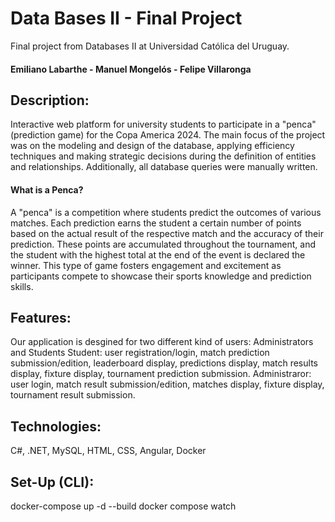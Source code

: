 # Data Bases II - Final Project
Final project from Databases II at Universidad Católica del Uruguay.
#### Emiliano Labarthe - Manuel Mongelós - Felipe Villaronga

## Description:
Interactive web platform for university students to participate in a "penca" (prediction game) for the Copa America 2024. The main focus of the project was on the modeling and design of the database, applying efficiency techniques and making strategic decisions during the definition of entities and relationships. Additionally, all database queries were manually written.

#### What is a Penca?
A "penca" is a competition where students predict the outcomes of various matches. Each prediction earns the student a certain number of points based on the actual result of the respective match and the accuracy of their prediction. These points are accumulated throughout the tournament, and the student with the highest total at the end of the event is declared the winner. This type of game fosters engagement and excitement as participants compete to showcase their sports knowledge and prediction skills.

## Features:
Our application is desgined for two different kind of users: Administrators and Students
Student: user registration/login, match prediction submission/edition, leaderboard display, predictions display, match results display, fixture display, tournament prediction submission.
Administraror: user login, match result submission/edition, matches display, fixture display, tournament result submission.

## Technologies:
C#, .NET, MySQL, HTML, CSS, Angular, Docker

## Set-Up (CLI):
docker-compose up -d --build
docker compose watch
